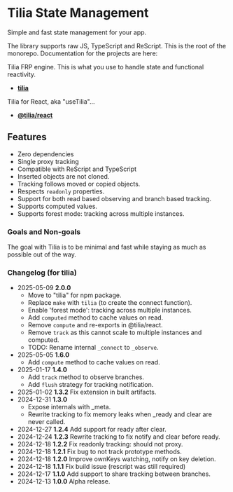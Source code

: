 # Tilia State Management

Simple and fast state management for your app.

The library supports raw JS, TypeScript and ReScript. This is the root of the
monorepo. Documentation for the projects are here:

Tilia FRP engine. This is what you use to handle state and functional reactivity.

- [**tilia**](./packages/tilia/README.md)

Tilia for React, aka "useTilia"...

- [**@tilia/react**](./packages/react/README.md)

## Features

- Zero dependencies
- Single proxy tracking
- Compatible with ReScript and TypeScript
- Inserted objects are not cloned.
- Tracking follows moved or copied objects.
- Respects `readonly` properties.
- Support for both read based observing and branch based tracking.
- Supports computed values.
- Supports forest mode: tracking across multiple instances.

### Goals and Non-goals

The goal with Tilia is to be minimal and fast while staying as much as possible
out of the way.

### Changelog (for tilia)

- 2025-05-09 **2.0.0**
  - Move to "tilia" for npm package.
  - Replace `make` with `tilia` (to create the connect function).
  - Enable 'forest mode': tracking across multiple instances.
  - Add `computed` method to cache values on read.
  - Remove `compute` and re-exports in @tilia/react.
  - Remove `track` as this cannot scale to multiple instances and computed.
  - TODO: Rename internal `_connect` to `_observe`.
- 2025-05-05 **1.6.0**
  - Add `compute` method to cache values on read.
- 2025-01-17 **1.4.0**
  - Add `track` method to observe branches.
  - Add `flush` strategy for tracking notification.
- 2025-01-02 **1.3.2** Fix extension in built artifacts.
- 2024-12-31 **1.3.0**
  - Expose internals with \_meta.
  - Rewrite tracking to fix memory leaks when \_ready and clear are never called.
- 2024-12-27 **1.2.4** Add support for ready after clear.
- 2024-12-24 **1.2.3** Rewrite tracking to fix notify and clear before ready.
- 2024-12-18 **1.2.2** Fix readonly tracking: should not proxy.
- 2024-12-18 **1.2.1** Fix bug to not track prototype methods.
- 2024-12-18 **1.2.0** Improve ownKeys watching, notify on key deletion.
- 2024-12-18 **1.1.1** Fix build issue (rescript was still required)
- 2024-12-17 **1.1.0** Add support to share tracking between branches.
- 2024-12-13 **1.0.0** Alpha release.
